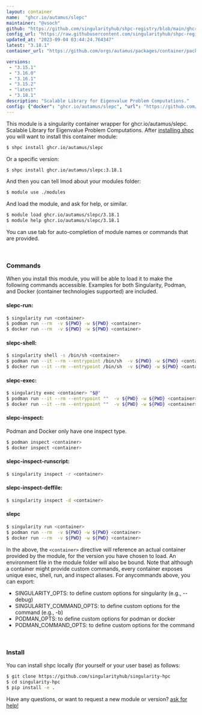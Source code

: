 ```yaml
---
layout: container
name:  "ghcr.io/autamus/slepc"
maintainer: "@vsoch"
github: "https://github.com/singularityhub/shpc-registry/blob/main/ghcr.io/autamus/slepc/container.yaml"
config_url: "https://raw.githubusercontent.com/singularityhub/shpc-registry/main/ghcr.io/autamus/slepc/container.yaml"
updated_at: "2023-09-04 03:44:24.764347"
latest: "3.18.1"
container_url: "https://github.com/orgs/autamus/packages/container/package/slepc"

versions:
 - "3.15.1"
 - "3.16.0"
 - "3.16.1"
 - "3.15.2"
 - "latest"
 - "3.18.1"
description: "Scalable Library for Eigenvalue Problem Computations."
config: {"docker": "ghcr.io/autamus/slepc", "url": "https://github.com/orgs/autamus/packages/container/package/slepc", "maintainer": "@vsoch", "description": "Scalable Library for Eigenvalue Problem Computations.", "latest": {"3.18.1": "sha256:a9d14dd173afaf00126e8f04058ed23661f588e05d9bf39d69f60705e222f158"}, "tags": {"3.15.1": "sha256:811d519414a4336d65ff4373cc9e0177deecd493702c7b32e5f08b3e91846047", "3.16.0": "sha256:43057b8923b8b15f7f365ae41b1859efd1e9718eee569fd6417f387a5a5a2a89", "3.16.1": "sha256:996170bda838c208b42d8c97fe3d5003b125802bf94e952476ab871bc1c5958a", "3.15.2": "sha256:94dcc33b55e6e5e1ab85eea811ed1096c3e822866689821549561b81665fb4fd", "latest": "sha256:a9d14dd173afaf00126e8f04058ed23661f588e05d9bf39d69f60705e222f158", "3.18.1": "sha256:a9d14dd173afaf00126e8f04058ed23661f588e05d9bf39d69f60705e222f158"}}
---
```


This module is a singularity container wrapper for ghcr.io/autamus/slepc.
Scalable Library for Eigenvalue Problem Computations.
After [installing shpc](#install) you will want to install this container module:


```bash
$ shpc install ghcr.io/autamus/slepc
```

Or a specific version:

```bash
$ shpc install ghcr.io/autamus/slepc:3.18.1
```

And then you can tell lmod about your modules folder:

```bash
$ module use ./modules
```

And load the module, and ask for help, or similar.

```bash
$ module load ghcr.io/autamus/slepc/3.18.1
$ module help ghcr.io/autamus/slepc/3.18.1
```

You can use tab for auto-completion of module names or commands that are provided.

<br>

### Commands

When you install this module, you will be able to load it to make the following commands accessible.
Examples for both Singularity, Podman, and Docker (container technologies supported) are included.

#### slepc-run:

```bash
$ singularity run <container>
$ podman run --rm  -v ${PWD} -w ${PWD} <container>
$ docker run --rm  -v ${PWD} -w ${PWD} <container>
```

#### slepc-shell:

```bash
$ singularity shell -s /bin/sh <container>
$ podman run --it --rm --entrypoint /bin/sh  -v ${PWD} -w ${PWD} <container>
$ docker run --it --rm --entrypoint /bin/sh  -v ${PWD} -w ${PWD} <container>
```

#### slepc-exec:

```bash
$ singularity exec <container> "$@"
$ podman run --it --rm --entrypoint ""  -v ${PWD} -w ${PWD} <container> "$@"
$ docker run --it --rm --entrypoint ""  -v ${PWD} -w ${PWD} <container> "$@"
```

#### slepc-inspect:

Podman and Docker only have one inspect type.

```bash
$ podman inspect <container>
$ docker inspect <container>
```

#### slepc-inspect-runscript:

```bash
$ singularity inspect -r <container>
```

#### slepc-inspect-deffile:

```bash
$ singularity inspect -d <container>
```



#### slepc

```bash
$ singularity run <container>
$ podman run --rm  -v ${PWD} -w ${PWD} <container>
$ docker run --rm  -v ${PWD} -w ${PWD} <container>
```


In the above, the `<container>` directive will reference an actual container provided
by the module, for the version you have chosen to load. An environment file in the
module folder will also be bound. Note that although a container
might provide custom commands, every container exposes unique exec, shell, run, and
inspect aliases. For anycommands above, you can export:

 - SINGULARITY_OPTS: to define custom options for singularity (e.g., --debug)
 - SINGULARITY_COMMAND_OPTS: to define custom options for the command (e.g., -b)
 - PODMAN_OPTS: to define custom options for podman or docker
 - PODMAN_COMMAND_OPTS: to define custom options for the command

<br>

### Install

You can install shpc locally (for yourself or your user base) as follows:

```bash
$ git clone https://github.com/singularityhub/singularity-hpc
$ cd singularity-hpc
$ pip install -e .
```

Have any questions, or want to request a new module or version? [ask for help!](https://github.com/singularityhub/singularity-hpc/issues)